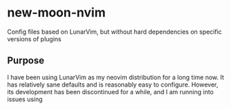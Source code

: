 # new-moon-nvim

Config files based on LunarVim, but without hard dependencies on specific versions of plugins

## Purpose

I have been using LunarVim as my neovim distribution for a long time now. It has relatively sane defaults and is reasonably easy to configure. However, its development has been discontinued for a while, and I am running into issues using
